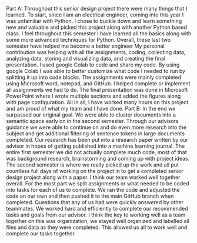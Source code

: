 
Part A:
Throughout this senior design project there were many things that I learned. To start, since I am
an electrical engineer, coming into this year I was unfamiliar with Python. I chose to buckle
down and learn something new and valuable and picked this project along with another Python
based class. I feel throughout this semester I have learned all the basics along with some more
advanced techniques for Python. Overall, these last two semester have helped me become a
better engineer
My personal contribution was helping with all the assignments, coding, collecting data,
analyzing data, storing and visualizing data, and creating the final presentation. I used google
Colab to code and share my code. By using google Colab I was able to better customize what
code I needed to run by splitting it up into code blocks. The assignments were mainly
completed using Microsoft word, notepad, and GitHub. I helped complete or implement all
assignments we had to do. The final presentation was done in Microsoft PowerPoint where I
wrote multiple sections and added the figures along with page configuration. All in all, I have
worked many hours on this project and am proud of what my team and I have done.
Part B:
In the end we surpassed our original goal. We were able to cluster documents into a semantic
space early on in the second semester. Through our advisors guidance we were able to
continue on and do even more research into the subject and get additional filtering of sentence
tokens in large documents completed. Our research has been put into a research paper written
by our advisor in hopes of getting published into a machine learning journal. The entire first
semester we did not actually complete much code, most of that was background research,
brainstorming and coming up with project ideas. The second semester is where we really picked
up the work and all put countless full days of working on the project in to get a completed
senior design project along with a paper.
I think our team worked well together overall. For the most part we split assignments or what
needed to be coded into tasks for each of us to complete. We ran the code and adjusted the
code on our own and then pushed it to the main GitHub branch when completed. Questions
that any of us had were quickly answered by other teammates. We worked hard and efficiently
to complete our recommended tasks and goals from our advisor. I think the key to working well
as a team together on this was organization, we stayed well organized and labelled all files and
data as they were completed. This allowed us all to work well and complete our tasks together.
